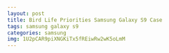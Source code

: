```yaml
---
layout: post
title: Bird Life Priorities Samsung Galaxy S9 Case
tags: samsung galaxy s9
categories: samsung
img: 1U2pCAR9piXNGKiTx5fREiwRw2wK5oLmM
---
```

